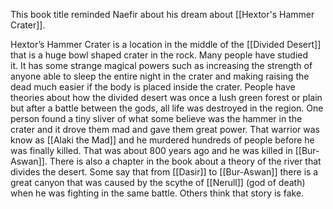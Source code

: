 This book title reminded Naefir about his dream about [[Hextor's Hammer Crater]].

Hextor’s Hammer Crater is a location in the middle of the [[Divided Desert]]  that is a huge bowl shaped crater in the rock. Many people have studied it. It has some strange magical powers such as increasing the strength of anyone able to sleep the entire night in the crater and making raising the dead much easier if the body is placed inside the crater. People have theories about how the divided desert was once a lush green forest or plain but after a battle between the gods, all life was destroyed in the region. One person found a tiny sliver of what some believe was the hammer in the crater and it drove them mad and gave them great power. That warrior was know as [[Alaki the Mad]] and he murdered hundreds of people before he was finally killed. That was about 800 years ago and he was killed in [[Bur-Aswan]]. There is also a chapter in the book about a theory of the river that divides the desert. Some say that from [[Dasir]] to [[Bur-Aswan]] there is a great canyon that was caused by the scythe of [[Nerull]] (god of death) when he was fighting in the same battle. Others think that story is fake.


